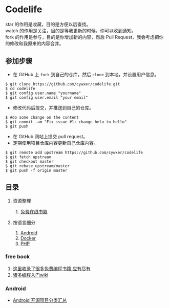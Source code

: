 Codelife
==============================================

star 的作用是收藏，目的是方便以后查找。  
watch 的作用是关注，目的是等我更新的时候，你可以收到通知。  
fork 的作用是参与，目的是你增加新的内容，然后 Pull Request，我会考虑把你的修改和我原来的内容合并。  

## 参加步骤
* 在 GitHub 上 `fork` 到自己的仓库，然后 `clone` 到本地，并设置用户信息。
```
$ git clone https://github.com/cywxer/codelife.git
$ cd codelife
$ git config user.name "yourname"
$ git config user.email "your email"
```
* 修改代码后提交，并推送到自己的仓库。
```
$ #do some change on the content
$ git commit -am "Fix issue #1: change helo to hello"
$ git push
```
* 在 GitHub 网站上提交 pull request。
* 定期使用项目仓库内容更新自己仓库内容。
```
$ git remote add upstream https://github.com/cywxer/codelife
$ git fetch upstream
$ git checkout master
$ git rebase upstream/master
$ git push -f origin master
```




## 目录

1. 资源整理
   1. [免费在线书籍](#free-book)
   
1. 按语言细分
   1. [Android](#android)
   1. [Docker](#docker)
   1. [PHP](#php)

### free book
1. [这里收录了很多免费编程书籍,应有尽有](https://github.com/justjavac/free-programming-books-zh_CN)
1. [诸多编程入门wiki](http://wiki.jikexueyuan.com/)

### Android

* [Android 开源项目分类汇总](https://github.com/Trinea/android-open-project)


